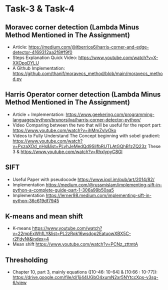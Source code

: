 # Task-3 & Task-4

## Moravec corner detection (Lambda Minus Method Mentioned in The Assignment)

- Article: https://medium.com/@itberrios6/harris-corner-and-edge-detector-4169312aa2f8#f9f0
- Steps Explanation Quick Video: https://www.youtube.com/watch?v=X-XXOpoDYLU
- A Github Implementation: https://github.com/thanif/moravecs_method/blob/main/moravecs_method.py

## Harris Operator corner detection (Lambda Minus Method Mentioned in The Assignment)

- Article + Implementation: https://www.geekering.com/programming-languages/python/brunorsilva/harris-corner-detector-python/
- Video Comparing between the two that will be useful for the report part: https://www.youtube.com/watch?v=ihMmZvlvOko
- Videos to Fully Understand The Concept beginning with sobel gradient: https://www.youtube.com/watch?v=PxzaXOd_nHs&list=PLyhJeMedQd9SljfbRUTLAtGQhB1zZQ23z These 3 & https://www.youtube.com/watch?v=RhxlypyC8GI

## SIFT
- Useful Paper with pseudocode https://www.ipol.im/pub/art/2014/82/
- Implementation https://medium.com/@russmislam/implementing-sift-in-python-a-complete-guide-part-1-306a99b50aa5
- Implementation https://lerner98.medium.com/implementing-sift-in-python-36c619df7945

## K-means and mean shift
- K-means https://www.youtube.com/watch?v=22mpExWh1LY&list=PL2zRqk16wsdop2EatuowXBX5C-r2FdyNt&index=4
- Mean shift https://www.youtube.com/watch?v=PCNz_zttmtA

## Thresholding
- Chapter 10, part 3, mainly equations ([10-46: 10-64] & [10:66 : 10-77]): https://drive.google.com/file/d/1jj44UGbO4xumN2xr5NYtccXps-v3sg-6/view

